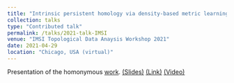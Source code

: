 ```yaml
---
title: "Intrinsic persistent homology via density-based metric learning"
collection: talks
type: "Contributed talk"
permalink: /talks/2021-talk-IMSI
venue: "IMSI Topological Data Anaysis Workshop 2021"
date: 2021-04-29
location: "Chicago, USA (virtual)"
---
```


Presentation of the homonymous [work](https://arxiv.org/abs/2012.07621).
[(Slides)](http://ximenafernandez.github.io/files/IMSI_2021.pdf )
[(Link)](https://www.imsi.institute/topological-data-analysis/)
[(Video)](https://www.imsi.institute/videos/intrinsic-persistent-homology-via-density-based-metric-learning/)

